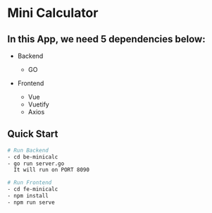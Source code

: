 # Mini Calculator

## In this App, we need 5 dependencies below:
- Backend
  - GO

- Frontend
  - Vue
  - Vuetify
  - Axios

## Quick Start

``` bash
# Run Backend
- cd be-minicalc
- go run server.go
  It will run on PORT 8090

# Run Frontend
- cd fe-minicalc
- npm install
- npm run serve
```
